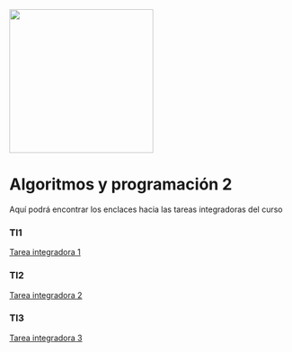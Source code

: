<img width="256" src="https://www.icesi.edu.co/launiversidad/images/La_universidad/logo_icesi.png">

# Algoritmos y programación 2
Aquí podrá encontrar los enclaces hacia las tareas integradoras del curso



### TI1
<a href="">Tarea integradora 1</a><br>

### TI2
<a href="">Tarea integradora 2</a><br>

### TI3
<a href="">Tarea integradora 3</a><br>


